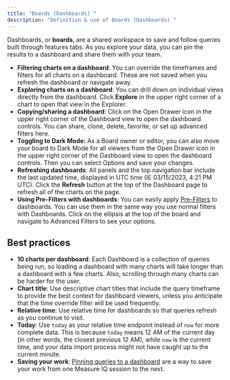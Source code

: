 ```yaml
---
title: "Boards (Dashboards) "
description: "Definition & use of Boards (Dashboards) "
---
```

Dashboards, or **boards**, are a shared workspace to save and follow queries built through features tabs. As you explore your data, you can pin the results to a dashboard and share them with your team.

- **Filtering charts on a dashboard**: You can override the timeframes and filters for all charts on a dashboard. These are not saved when you refresh the dashboard or navigate away.
- **Exploring charts on a dashboard**: You can drill down on individual views directly from the dashboard. Click **Explore** in the upper right corner of a chart to open that view in the Explorer.
- **Copying/sharing a dashboard**: Click on the Open Drawer icon in the upper right corner of the Dashboard view to open the dashboard controls. You can share, clone, delete, favorite, or set up advanced filters here.
- **Toggling to Dark Mode:** As a Board owner or editor, you can also move your board to Dark Mode for all viewers from the Open Drawer icon in the upper right corner of the Dashboard view to open the dashboard controls. Then you can select Options and save your changes.
- **Refreshing dashboards**: All panels and the top navigation bar include the last updated time, displayed in UTC time (IE 03/15/2023, 4:21 PM UTC). Click the **Refresh** button at the top of the Dashboard page to refresh all of the charts on the page.
- **Using Pre-Filters with dashboards**: You can easily apply [Pre-Filters](../pre-filters) to dashboards. You can use them in the same way you use normal filters with Dashboards. Click on the ellipsis at the top of the board and navigate to Advanced Filters to see your options.

## Best practices

- **10 charts per dashboard**: Each Dashboard is a collection of queries being run, so loading a dashboard with many charts will take longer than a dashboard with a few charts. Also, scrolling through many charts can be harder for the user.
- **Chart title**: Use descriptive chart titles that include the query timeframe to provide the best context for dashboard viewers, unless you anticipate that the time override filter will be used frequently.
- **Relative time**: Use relative time for dashboards so that queries refresh as you continue to visit.
- **Today**: Use `today` as your relative time endpoint instead of `now` for more complete data. This is because `today` means 12 AM of the current day (in other words, the closest previous 12 AM), while `now` is the current time, and your data import process might not have caught up to the current minute.
- **Saving your work**: [Pinning queries to a dashboard](../../../measure_iq/measure-tutorials/create-a-board-with-queries-panels) are a way to save your work from one Measure IQ session to the next.